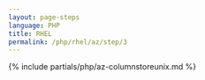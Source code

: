 ```yaml
---
layout: page-steps
language: PHP
title: RHEL
permalink: /php/rhel/az/step/3
---
```


{% include partials/php/az-columnstoreunix.md %}
